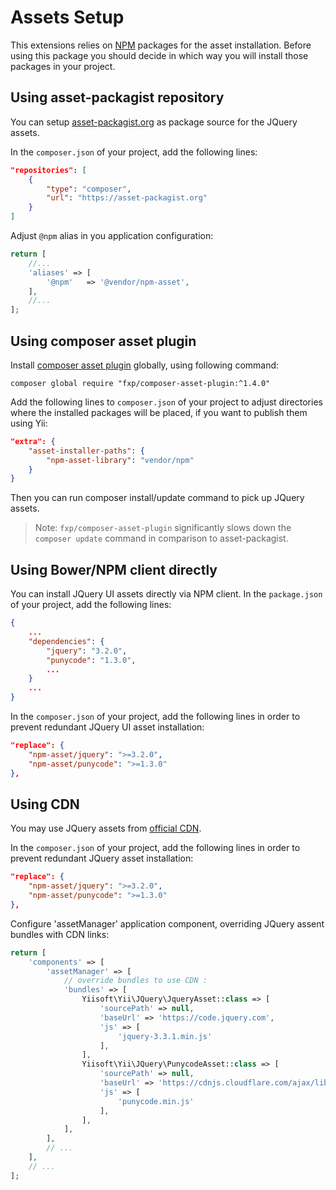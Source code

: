 Assets Setup
============

This extensions relies on [NPM](https://www.npmjs.org/) packages for the asset installation.
Before using this package you should decide in which way you will install those packages in your project.


## Using asset-packagist repository

You can setup [asset-packagist.org](https://asset-packagist.org) as package source for the JQuery assets.

In the `composer.json` of your project, add the following lines:

```json
"repositories": [
    {
        "type": "composer",
        "url": "https://asset-packagist.org"
    }
]
```

Adjust `@npm` alias in you application configuration:

```php
return [
    //...
    'aliases' => [
        '@npm'   => '@vendor/npm-asset',
    ],
    //...
];
```


## Using composer asset plugin

Install [composer asset plugin](https://github.com/francoispluchino/composer-asset-plugin/) globally, using following command:

```
composer global require "fxp/composer-asset-plugin:^1.4.0"
```

Add the following lines to `composer.json` of your project to adjust directories where the installed packages
will be placed, if you want to publish them using Yii:

```json
"extra": {
    "asset-installer-paths": {
        "npm-asset-library": "vendor/npm"
    }
}
```

Then you can run composer install/update command to pick up JQuery assets.

> Note: `fxp/composer-asset-plugin` significantly slows down the `composer update` command in comparison
  to asset-packagist.


## Using Bower/NPM client directly

You can install JQuery UI assets directly via NPM client.
In the `package.json` of your project, add the following lines:

```json
{
    ...
    "dependencies": {
        "jquery": "3.2.0",
        "punycode": "1.3.0",
        ...
    }
    ...
}
```

In the `composer.json` of your project, add the following lines in order to prevent redundant JQuery UI asset installation:

```json
"replace": {
    "npm-asset/jquery": ">=3.2.0",
    "npm-asset/punycode": ">=1.3.0"
},
```


## Using CDN

You may use JQuery assets from [official CDN](https://code.jquery.com/).

In the `composer.json` of your project, add the following lines in order to prevent redundant JQuery asset installation:

```json
"replace": {
    "npm-asset/jquery": ">=3.2.0",
    "npm-asset/punycode": ">=1.3.0"
},
```

Configure 'assetManager' application component, overriding JQuery assent bundles with CDN links:

```php
return [
    'components' => [
        'assetManager' => [
            // override bundles to use CDN :
            'bundles' => [
                Yiisoft\Yii\JQuery\JqueryAsset::class => [
                    'sourcePath' => null,
                    'baseUrl' => 'https://code.jquery.com',
                    'js' => [
                        'jquery-3.3.1.min.js'
                    ],
                ],
                Yiisoft\Yii\JQuery\PunycodeAsset::class => [
                    'sourcePath' => null,
                    'baseUrl' => 'https://cdnjs.cloudflare.com/ajax/libs/punycode/1.4.1',
                    'js' => [
                        'punycode.min.js'
                    ],
                ],
            ],
        ],
        // ...
    ],
    // ...
];
```
